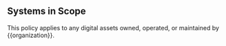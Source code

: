 ## Systems in Scope

This policy applies to any digital assets owned, operated, or maintained by {{organization}}.
